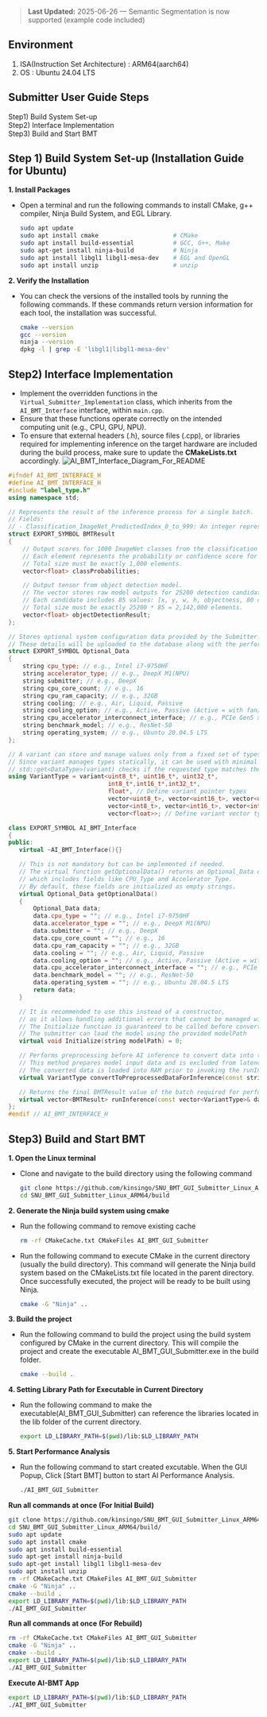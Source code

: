 > **Last Updated:** 2025-06-26 — Semantic Segmentation is now supported (example code included)

## Environment

1.  ISA(Instruction Set Architecture) : ARM64(aarch64)
2.  OS : Ubuntu 24.04 LTS

## Submitter User Guide Steps

Step1) Build System Set-up  
Step2) Interface Implementation  
Step3) Build and Start BMT

## Step 1) Build System Set-up (Installation Guide for Ubuntu)

**1. Install Packages**

- Open a terminal and run the following commands to install CMake, g++ compiler, Ninja Build System, and EGL Library.
  ```bash
  sudo apt update
  sudo apt install cmake                     # CMake
  sudo apt install build-essential           # GCC, G++, Make
  sudo apt-get install ninja-build           # Ninja
  sudo apt install libgl1 libgl1-mesa-dev    # EGL and OpenGL
  sudo apt install unzip                     # unzip
  ```

**2. Verify the Installation**

- You can check the versions of the installed tools by running the following commands. If these commands return version information for each tool, the installation was successful.
  ```bash
  cmake --version
  gcc --version
  ninja --version
  dpkg -l | grep -E 'libgl1|libgl1-mesa-dev'
  ```

## Step2) Interface Implementation

- Implement the overridden functions in the `Virtual_Submitter_Implementation` class, which inherits from the `AI_BMT_Interface` interface, within `main.cpp`.
- Ensure that these functions operate correctly on the intended computing unit (e.g., CPU, GPU, NPU).
- To ensure that external headers (.h), source files (.cpp), or libraries required for implementing inference on the target hardware are included during the build process, make sure to update the **CMakeLists.txt** accordingly.
  ![AI_BMT_Interface_Diagram_For_README](https://github.com/user-attachments/assets/a67c4ca7-2b40-451d-9d91-3202fdf2a673)

```cpp
#ifndef AI_BMT_INTERFACE_H
#define AI_BMT_INTERFACE_H
#include "label_type.h"
using namespace std;

// Represents the result of the inference process for a single batch.
// Fields:
// - Classification_ImageNet_PredictedIndex_0_to_999: An integer representing the predicted class index (0-999) for the ImageNet dataset.
struct EXPORT_SYMBOL BMTResult
{
    // Output scores for 1000 ImageNet classes from the classification model.
    // Each element represents the probability or confidence score for a class.
    // Total size must be exactly 1,000 elements.
    vector<float> classProbabilities;

    // Output tensor from object detection model.
    // The vector stores raw model outputs for 25200 detection candidates.
    // Each candidate includes 85 values: [x, y, w, h, objectness, 80 class scores].
    // Total size must be exactly 25200 * 85 = 2,142,000 elements.
    vector<float> objectDetectionResult;
};

// Stores optional system configuration data provided by the Submitter.
// These details will be uploaded to the database along with the performance data.
struct EXPORT_SYMBOL Optional_Data
{
    string cpu_type; // e.g., Intel i7-9750HF
    string accelerator_type; // e.g., DeepX M1(NPU)
    string submitter; // e.g., DeepX
    string cpu_core_count; // e.g., 16
    string cpu_ram_capacity; // e.g., 32GB
    string cooling; // e.g., Air, Liquid, Passive
    string cooling_option; // e.g., Active, Passive (Active = with fan/pump, Passive = without fan)
    string cpu_accelerator_interconnect_interface; // e.g., PCIe Gen5 x16
    string benchmark_model; // e.g., ResNet-50
    string operating_system; // e.g., Ubuntu 20.04.5 LTS
};

// A variant can store and manage values only from a fixed set of types determined at compile time.
// Since variant manages types statically, it can be used with minimal runtime type-checking overhead.
// std::get<DataType>(variant) checks if the requested type matches the stored type and returns the value if they match.
using VariantType = variant<uint8_t*, uint16_t*, uint32_t*,
                            int8_t*,int16_t*,int32_t*,
                            float*, // Define variant pointer types
                            vector<uint8_t>, vector<uint16_t>, vector<uint32_t>,
                            vector<int8_t>, vector<int16_t>, vector<int32_t>,
                            vector<float>>; // Define variant vector types

class EXPORT_SYMBOL AI_BMT_Interface
{
public:
   virtual ~AI_BMT_Interface(){}

   // This is not mandatory but can be implemented if needed.
   // The virtual function getOptionalData() returns an Optional_Data object,
   // which includes fields like CPU_Type and Accelerator_Type.
   // By default, these fields are initialized as empty strings.
   virtual Optional_Data getOptionalData()
   {
       Optional_Data data;
       data.cpu_type = ""; // e.g., Intel i7-9750HF
       data.accelerator_type = ""; // e.g., DeepX M1(NPU)
       data.submitter = ""; // e.g., DeepX
       data.cpu_core_count = ""; // e.g., 16
       data.cpu_ram_capacity = ""; // e.g., 32GB
       data.cooling = ""; // e.g., Air, Liquid, Passive
       data.cooling_option = ""; // e.g., Active, Passive (Active = with fan/pump, Passive = without fan)
       data.cpu_accelerator_interconnect_interface = ""; // e.g., PCIe Gen5 x16
       data.benchmark_model = ""; // e.g., ResNet-50
       data.operating_system = ""; // e.g., Ubuntu 20.04.5 LTS
       return data;
   }

   // It is recommended to use this instead of a constructor,
   // as it allows handling additional errors that cannot be managed within the constructor.
   // The Initialize function is guaranteed to be called before convertToData and runInference are executed.
   // The submitter can load the model using the provided modelPath
   virtual void Initialize(string modelPath) = 0;

   // Performs preprocessing before AI inference to convert data into the format required by the AI Processing Unit.
   // This method prepares model input data and is excluded from latency/throughput performance measurements.
   // The converted data is loaded into RAM prior to invoking the runInference(..) method.
   virtual VariantType convertToPreprocessedDataForInference(const string& imagePath) = 0;

   // Returns the final BMTResult value of the batch required for performance evaluation in the App.
   virtual vector<BMTResult> runInference(const vector<VariantType>& data) = 0;
};
#endif // AI_BMT_INTERFACE_H
```

## Step3) Build and Start BMT

**1. Open the Linux terminal**

- Clone and navigate to the build directory using the following command
  ```bash
  git clone https://github.com/kinsingo/SNU_BMT_GUI_Submitter_Linux_ARM64.git
  cd SNU_BMT_GUI_Submitter_Linux_ARM64/build
  ```

**2. Generate the Ninja build system using cmake**

- Run the following command to remove existing cache
  ```bash
  rm -rf CMakeCache.txt CMakeFiles AI_BMT_GUI_Submitter
  ```
- Run the following command to execute CMake in the current directory (usually the build directory). This command will generate the Ninja build system based on the CMakeLists.txt file located in the parent directory. Once successfully executed, the project will be ready to be built using Ninja.
  ```bash
  cmake -G "Ninja" ..
  ```

**3. Build the project**

- Run the following command to build the project using the build system configured by CMake in the current directory. This will compile the project and create the executable AI_BMT_GUI_Submitter.exe in the build folder.
  ```bash
  cmake --build .
  ```

**4. Setting Library Path for Executable in Current Directory**

- Run the following command to make the executable(AI_BMT_GUI_Submitter) can reference the libraries located in the lib folder of the current directory.
  ```bash
  export LD_LIBRARY_PATH=$(pwd)/lib:$LD_LIBRARY_PATH
  ```

**5. Start Performance Analysis**

- Run the following command to start created excutable. When the GUI Popup, Click [Start BMT] button to start AI Performance Analysis.
  ```bash
  ./AI_BMT_GUI_Submitter
  ```

**Run all commands at once (For Initial Build)**

```bash
git clone https://github.com/kinsingo/SNU_BMT_GUI_Submitter_Linux_ARM64.git
cd SNU_BMT_GUI_Submitter_Linux_ARM64/build/
sudo apt update
sudo apt install cmake
sudo apt install build-essential
sudo apt-get install ninja-build
sudo apt-get install libgl1 libgl1-mesa-dev
sudo apt install unzip
rm -rf CMakeCache.txt CMakeFiles AI_BMT_GUI_Submitter
cmake -G "Ninja" ..
cmake --build .
export LD_LIBRARY_PATH=$(pwd)/lib:$LD_LIBRARY_PATH
./AI_BMT_GUI_Submitter
```

**Run all commands at once (For Rebuild)**

```bash
rm -rf CMakeCache.txt CMakeFiles AI_BMT_GUI_Submitter
cmake -G "Ninja" ..
cmake --build .
export LD_LIBRARY_PATH=$(pwd)/lib:$LD_LIBRARY_PATH
./AI_BMT_GUI_Submitter
```

**Execute AI-BMT App**

```bash
export LD_LIBRARY_PATH=$(pwd)/lib:$LD_LIBRARY_PATH
./AI_BMT_GUI_Submitter
```
